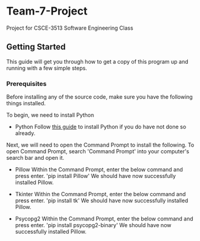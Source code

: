 # Team-7-Project
Project for CSCE-3513 Software Engineering Class

## Getting Started

This guide will get you through how to get a copy of this program up and running with a few simple steps.

### Prerequisites
Before installing any of the source code, make sure you have the following things installed.

To begin, we need to install Python

* Python
Follow [this guide](https://www.python.org/downloads/) to install Python if you do have not done so already. 

Next, we will need to open the Command Prompt to install the following. To open Command Prompt, search 'Command Prompt' into your computer's search bar and open it.

* Pillow
Within the Command Prompt, enter the below command and press enter.
'pip install Pillow'
We should have now successfully installed Pillow.

* Tkinter
Within the Command Prompt, enter the below command and press enter.
'pip install tk'
We should have now successfully installed Pillow.

* Psycopg2
Within the Command Prompt, enter the below command and press enter.
'pip install psycopg2-binary'
We should have now successfully installed Pillow.


